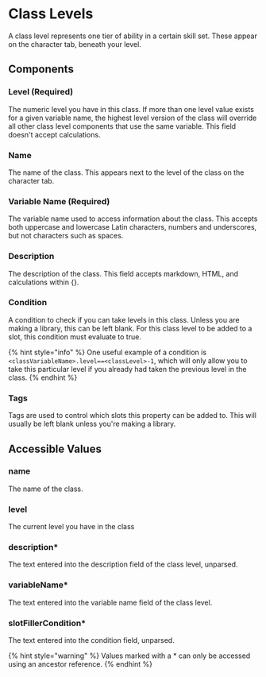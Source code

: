 # Class Levels

A class level represents one tier of ability in a certain skill set. These appear on the character tab, beneath your level.

## Components

### Level \(Required\)

The numeric level you have in this class. If more than one level value exists for a given variable name, the highest level version of the class will override all other class level components that use the same variable. This field doesn't accept calculations.

### Name

The name of the class. This appears next to the level of the class on the character tab.

### Variable Name \(Required\)

The variable name used to access information about the class. This accepts both uppercase and lowercase Latin characters, numbers and underscores, but not characters such as spaces.

### Description

The description of the class. This field accepts markdown, HTML, and calculations within {}.

### Condition

A condition to check if you can take levels in this class. Unless you are making a library, this can be left blank. For this class level to be added to a slot, this condition must evaluate to true.

{% hint style="info" %} One useful example of a condition is `<classVariableName>.level==<classLevel>-1`, which will only allow you to take this particular level if you already had taken the previous level in the class. {% endhint %}

### Tags

Tags are used to control which slots this property can be added to. This will usually be left blank unless you're making a library.

## Accessible Values

### name

The name of the class.

### level

The current level you have in the class

### description\*

The text entered into the description field of the class level, unparsed.

### variableName\*

The text entered into the variable name field of the class level.

### slotFillerCondition\*

The text entered into the condition field, unparsed.

{% hint style="warning" %} Values marked with a \* can only be accessed using an ancestor reference. {% endhint %}
